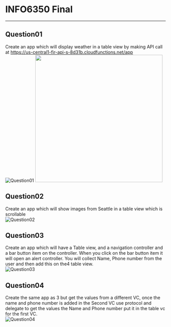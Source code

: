 # INFO6350 Final
______
## Question01
Create an app which will display weather in a table view by making API call at https://us-central1-fir-api-s-8d31b.cloudfunctions.net/app  
![Question01](./question01.png)
<img src="./question01.png" width=400px>

## Question02
Create an app which will show images from Seattle in a table view which is scrollable  
![Question02](./question02.png)

## Question03
Create an app which will have a Table view, and a navigation controller and a bar button item on the controller. When you click on the bar button item it will open an alert controller. You will collect Name, Phone number from the user and then add this on the4 table view.   
![Question03](./question03.png)

## Question04
Create the same app as 3 but get the values from a different VC, once the name and phone number is added in the Second VC use protocol and delegate to get the values the Name and Phone number put it in the table vc for the first VC.  
![Question04](./question04.png)
